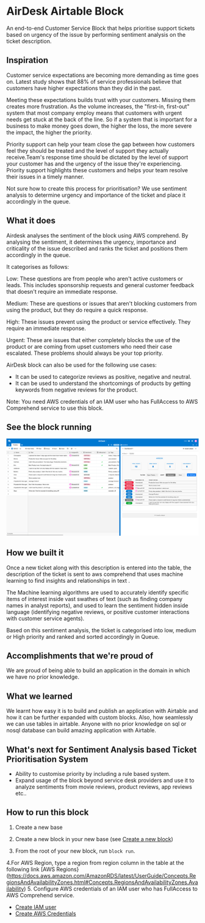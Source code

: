 # AirDesk Airtable Block

An end-to-end Customer Service Block that helps prioritise support tickets based on urgency of the issue by performing sentiment analysis on the ticket description.

## Inspiration

Customer service expectations are becoming more demanding as time goes on. Latest study shows that 88% of service professionals believe that customers have higher expectations than they did in the past.

Meeting these expectations builds trust with your customers. Missing them creates more frustration. As the volume increases, the "first-in, first-out" system that most company employ means that customers with urgent needs get stuck at the back of the line. So if a system that is important for a business to make money goes down, the higher the loss, the more severe the impact, the higher the priority.

Priority support can help your team close the gap between how customers feel they should be treated and the level of support they actually receive.Team's response time should be dictated by the level of support your customer has and the urgency of the issue they're experiencing. Priority support highlights these customers and helps your team resolve their issues in a timely manner.

Not sure how to create this process for prioritisation? We use sentiment analysis to determine urgency and importance of the ticket and place it accordingly in the queue.

## What it does

Airdesk analyses the sentiment of the block using AWS comprehend. By analysing the sentiment, it determines the urgency, importance and criticality of the issue described and ranks the ticket and positions them accordingly in the queue.

It categorises as follows:

Low: These questions are from people who aren't active customers or leads. This includes sponsorship requests and general customer feedback that doesn't require an immediate response.

Medium: These are questions or issues that aren't blocking customers from using the product, but they do require a quick response.

High: These issues prevent using the product or service effectively. They require an immediate response.

Urgent: These are issues that either completely blocks the use of the product or are coming from upset customers who need their case escalated. These problems should always be your top priority.

AirDesk block can also be used for the following use cases:
- It can be used to categorize reviews as positive, negative and neutral.
- It can be used to understand the shortcomings of products by getting keywords from negative reviews for the product.

Note: You need AWS credentials of an IAM user who has FullAccess to AWS Comprehend service to use this block.

## See the block running

![airdesk](https://raw.githubusercontent.com/msvdpriya/AirDesk/master/media/airdesk.png "AirDesk")

## How we built it

Once a new ticket along with this description is entered into the table, the description of the ticket is sent to aws comprehend that uses machine learning to find insights and relationships in text .

The Machine learning algorithms are used to accurately identify specific items of interest inside vast swathes of text (such as finding company names in analyst reports), and used to learn the sentiment hidden inside language (identifying negative reviews, or positive customer interactions with customer service agents). 

Based on this sentiment analysis, the ticket is categorised into low, medium or High priority and ranked and sorted accordingly in Queue.


## Accomplishments that we're proud of

We are proud of being able to build an application in the domain in which we have no prior knowledge.

## What we learned

We learnt how easy it is to build and publish an application with Airtable and how it can be further expanded with custom blocks. Also, how seamlessly we can use tables in airtable. Anyone with no prior knowledge on sql or nosql database can build amazing application with Airtable. 

## What's next for Sentiment Analysis based Ticket Prioritisation System

- Ability to customise priority by including a rule based system.
- Expand usage of the block beyond service desk providers and use it to analyze sentiments from movie reviews, product reviews, app reviews etc..

## How to run this block

1. Create a new base

2. Create a new block in your new base (see
   [Create a new block](https://airtable.com/developers/blocks/guides/hello-world-tutorial#create-a-new-block))

3. From the root of your new block, run `block run`.

4.For AWS Region, type a region from region column in the table at the following link [AWS Regions}(https://docs.aws.amazon.com/AmazonRDS/latest/UserGuide/Concepts.RegionsAndAvailabilityZones.html#Concepts.RegionsAndAvailabilityZones.Availability)
5. Configure AWS credentials of an IAM user who has FullAccess to AWS Comprehend service.

- [Create IAM user](https://docs.aws.amazon.com/IAM/latest/UserGuide/id_users_create.html#id_users_create_console)
- [Create AWS Credentials](https://docs.aws.amazon.com/general/latest/gr/aws-sec-cred-types.html#access-keys-and-secret-access-keys) 
